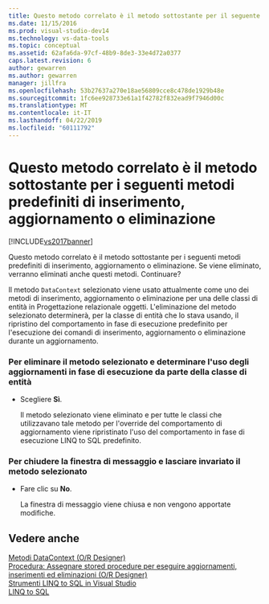 ```yaml
---
title: Questo metodo correlato è il metodo sottostante per il seguente predefiniti di inserimento, aggiornamento o metodi di eliminazione | Microsoft Docs
ms.date: 11/15/2016
ms.prod: visual-studio-dev14
ms.technology: vs-data-tools
ms.topic: conceptual
ms.assetid: 62afa6da-97cf-48b9-8de3-33e4d72a0377
caps.latest.revision: 6
author: gewarren
ms.author: gewarren
manager: jillfra
ms.openlocfilehash: 53b27637a270e18ae56809cce8c478de1929b48e
ms.sourcegitcommit: 1fc6ee928733e61a1f42782f832ead9f7946d00c
ms.translationtype: MT
ms.contentlocale: it-IT
ms.lasthandoff: 04/22/2019
ms.locfileid: "60111792"
---
```

# <a name="this-related-method-is-the-backing-method-for-the-following-default-insert-update-or-delete-methods"></a>Questo metodo correlato è il metodo sottostante per i seguenti metodi predefiniti di inserimento, aggiornamento o eliminazione
[!INCLUDE[vs2017banner](../includes/vs2017banner.md)]

Questo metodo correlato è il metodo sottostante per i seguenti metodi predefiniti di inserimento, aggiornamento o eliminazione. Se viene eliminato, verranno eliminati anche questi metodi. Continuare?  
  
 Il metodo `DataContext` selezionato viene usato attualmente come uno dei metodi di inserimento, aggiornamento o eliminazione per una delle classi di entità in Progettazione relazionale oggetti. L'eliminazione del metodo selezionato determinerà, per la classe di entità che lo stava usando, il ripristino del comportamento in fase di esecuzione predefinito per l'esecuzione dei comandi di inserimento, aggiornamento o eliminazione durante un aggiornamento.  
  
### <a name="to-delete-the-selected-method-causing-the-entity-class-to-use-runtime-updates"></a>Per eliminare il metodo selezionato e determinare l'uso degli aggiornamenti in fase di esecuzione da parte della classe di entità  
  
- Scegliere **Sì**.  
  
     Il metodo selezionato viene eliminato e per tutte le classi che utilizzavano tale metodo per l'override del comportamento di aggiornamento viene ripristinato l'uso del comportamento in fase di esecuzione LINQ to SQL predefinito.  
  
### <a name="to-close-the-message-box-leaving-the-selected-method-unchanged"></a>Per chiudere la finestra di messaggio e lasciare invariato il metodo selezionato  
  
- Fare clic su **No**.  
  
     La finestra di messaggio viene chiusa e non vengono apportate modifiche.  
  
## <a name="see-also"></a>Vedere anche  
 [Metodi DataContext (O/R Designer)](../data-tools/datacontext-methods-o-r-designer.md)   
 [Procedura: Assegnare stored procedure per eseguire aggiornamenti, inserimenti ed eliminazioni (O/R Designer)](../data-tools/how-to-assign-stored-procedures-to-perform-updates-inserts-and-deletes-o-r-designer.md)   
 [Strumenti LINQ to SQL in Visual Studio](../data-tools/linq-to-sql-tools-in-visual-studio2.md)   
 [LINQ to SQL](http://msdn.microsoft.com/library/73d13345-eece-471a-af40-4cc7a2f11655)

